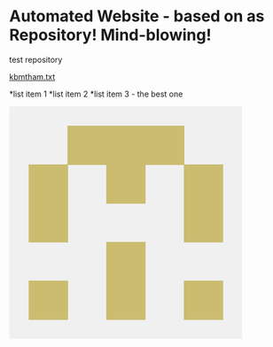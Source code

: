 # Automated Website - based on as Repository! Mind-blowing!
test repository

[kbmtham.txt](kbmtham.txt)

*list item 1
*list item 2
*list item 3 - the best one

![](71802481.png)
